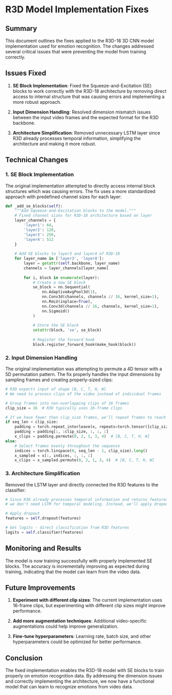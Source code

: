 # R3D Model Implementation Fixes

## Summary

This document outlines the fixes applied to the R3D-18 3D CNN model implementation used for emotion recognition. The changes addressed several critical issues that were preventing the model from training correctly.

## Issues Fixed

1. **SE Block Implementation**: Fixed the Squeeze-and-Excitation (SE) blocks to work correctly with the R3D-18 architecture by removing direct access to internal structure that was causing errors and implementing a more robust approach.

2. **Input Dimension Handling**: Resolved dimension mismatch issues between the input video frames and the expected format for the R3D backbone.

3. **Architecture Simplification**: Removed unnecessary LSTM layer since R3D already processes temporal information, simplifying the architecture and making it more robust.

## Technical Changes

### 1. SE Block Implementation

The original implementation attempted to directly access internal block structures which was causing errors. The fix uses a more standardized approach with predefined channel sizes for each layer:

```python
def _add_se_blocks(self):
    """Add Squeeze-and-Excitation blocks to the model."""
    # Fixed channel sizes for R3D-18 architecture based on layer
    layer_channels = {
        'layer1': 64,
        'layer2': 128,
        'layer3': 256,
        'layer4': 512
    }
    
    # Add SE blocks to layer3 and layer4 of R3D-18
    for layer_name in ['layer3', 'layer4']:
        layer = getattr(self.backbone, layer_name)
        channels = layer_channels[layer_name]
        
        for i, block in enumerate(layer):
            # Create a new SE block
            se_block = nn.Sequential(
                nn.AdaptiveAvgPool3d(1),
                nn.Conv3d(channels, channels // 16, kernel_size=1),
                nn.ReLU(inplace=True),
                nn.Conv3d(channels // 16, channels, kernel_size=1),
                nn.Sigmoid()
            )
            
            # Store the SE block
            setattr(block, 'se', se_block)
            
            # Register the forward hook
            block.register_forward_hook(make_hook(block))
```

### 2. Input Dimension Handling

The original implementation was attempting to permute a 4D tensor with a 5D permutation pattern. The fix properly handles the input dimensions by sampling frames and creating properly-sized clips:

```python
# R3D expects input of shape [B, C, T, H, W]
# We need to process clips of the video instead of individual frames

# Group frames into non-overlapping clips of 16 frames
clip_size = 16  # R3D typically uses 16-frame clips

# If we have fewer than clip_size frames, we'll repeat frames to reach clip_size
if seq_len < clip_size:
    padding = torch.repeat_interleave(x, repeats=torch.tensor([clip_size // seq_len + 1] * seq_len), dim=1)
    padding = padding[:, :clip_size, :, :, :]
    x_clips = padding.permute(0, 2, 1, 3, 4)  # [B, C, T, H, W]
else:
    # Select frames evenly throughout the sequence
    indices = torch.linspace(0, seq_len - 1, clip_size).long()
    x_sampled = x[:, indices, :, :, :]
    x_clips = x_sampled.permute(0, 2, 1, 3, 4)  # [B, C, T, H, W]
```

### 3. Architecture Simplification

Removed the LSTM layer and directly connected the R3D features to the classifier:

```python
# Since R3D already processes temporal information and returns features without temporal dimension,
# we don't need LSTM for temporal modeling. Instead, we'll apply dropout and classify directly.

# Apply dropout
features = self.dropout(features)

# Get logits - direct classification from R3D features
logits = self.classifier(features)
```

## Monitoring and Results

The model is now training successfully with properly implemented SE blocks. The accuracy is incrementally improving as expected during training, indicating that the model can learn from the video data.

## Future Improvements

1. **Experiment with different clip sizes**: The current implementation uses 16-frame clips, but experimenting with different clip sizes might improve performance.

2. **Add more augmentation techniques**: Additional video-specific augmentations could help improve generalization.

3. **Fine-tune hyperparameters**: Learning rate, batch size, and other hyperparameters could be optimized for better performance.

## Conclusion

The fixed implementation enables the R3D-18 model with SE blocks to train properly on emotion recognition data. By addressing the dimension issues and correctly implementing the architecture, we now have a functional model that can learn to recognize emotions from video data.
